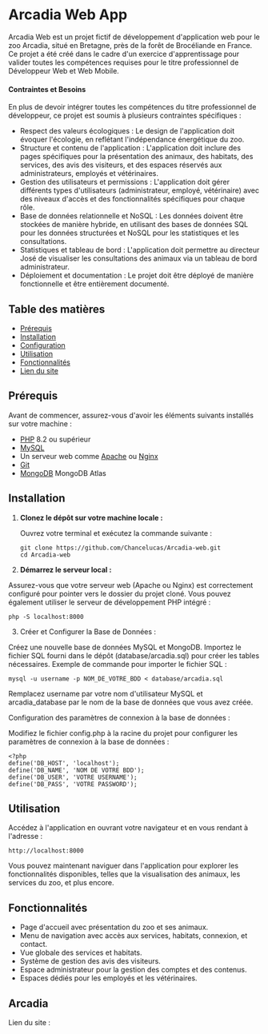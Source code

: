 # Arcadia Web App

Arcadia Web est un projet fictif de développement d'application web pour le zoo Arcadia, situé en Bretagne, près de la forêt de Brocéliande en France. Ce projet a été créé dans le cadre d'un exercice d'apprentissage pour valider toutes les compétences requises pour le titre professionnel de Développeur Web et Web Mobile.

#### Contraintes et Besoins
En plus de devoir intégrer toutes les compétences du titre professionnel de développeur, ce projet est soumis à plusieurs contraintes spécifiques :

- Respect des valeurs écologiques : Le design de l'application doit évoquer l'écologie, en reflétant l'indépendance énergétique du zoo.
- Structure et contenu de l'application : L'application doit inclure des pages spécifiques pour la présentation des animaux, des habitats, des services, des avis des visiteurs, et des espaces réservés aux administrateurs, employés et vétérinaires.
- Gestion des utilisateurs et permissions : L'application doit gérer différents types d'utilisateurs (administrateur, employé, vétérinaire) avec des niveaux d'accès et des fonctionnalités spécifiques pour chaque rôle.
- Base de données relationnelle et NoSQL : Les données doivent être stockées de manière hybride, en utilisant des bases de données SQL pour les données structurées et NoSQL pour les statistiques et les consultations.
- Statistiques et tableau de bord : L'application doit permettre au directeur José de visualiser les consultations des animaux via un tableau de bord administrateur.
- Déploiement et documentation : Le projet doit être déployé de manière fonctionnelle et être entièrement documenté.


## Table des matières

- [Prérequis](#prérequis)
- [Installation](#installation)
- [Configuration](#configuration)
- [Utilisation](#utilisation)
- [Fonctionnalités](#fonctionnalités)
- [Lien du site](#Arcadia)

## Prérequis

Avant de commencer, assurez-vous d'avoir les éléments suivants installés sur votre machine :

- [PHP](https://www.php.net/downloads) 8.2 ou supérieur
- [MySQL](https://dev.mysql.com/downloads/) 
- Un serveur web comme [Apache](https://httpd.apache.org/download.cgi) ou [Nginx](https://nginx.org/en/download.html)
- [Git](https://git-scm.com/downloads)
- [MongoDB](https://www.mongodb.com/products/platform/atlas-database) MongoDB Atlas

## Installation

1. **Clonez le dépôt sur votre machine locale :**

   Ouvrez votre terminal et exécutez la commande suivante :

   ```
   git clone https://github.com/Chancelucas/Arcadia-web.git
   cd Arcadia-web
   ```
   
2. **Démarrez le serveur local :**

Assurez-vous que votre serveur web (Apache ou Nginx) est correctement configuré pour pointer vers le dossier du projet cloné. Vous pouvez également utiliser le serveur de développement PHP intégré :

```php -S localhost:8000```

3. Créer et Configurer la Base de Données :

Créez une nouvelle base de données MySQL et MongoDB.
Importez le fichier SQL fourni dans le dépôt (database/arcadia.sql) pour créer les tables nécessaires.
Exemple de commande pour importer le fichier SQL :

```
mysql -u username -p NOM_DE_VOTRE_BDD < database/arcadia.sql
```

Remplacez username par votre nom d'utilisateur MySQL et arcadia_database par le nom de la base de données que vous avez créée.

Configuration des paramètres de connexion à la base de données :

Modifiez le fichier config.php à la racine du projet pour configurer les paramètres de connexion à la base de données :

```
<?php
define('DB_HOST', 'localhost');
define('DB_NAME', 'NOM DE VOTRE BDD');
define('DB_USER', 'VOTRE USERNAME');
define('DB_PASS', 'VOTRE PASSWORD');
```

## Utilisation

Accédez à l'application en ouvrant votre navigateur et en vous rendant à l'adresse :

```http://localhost:8000```

Vous pouvez maintenant naviguer dans l'application pour explorer les fonctionnalités disponibles, telles que la visualisation des animaux, les services du zoo, et plus encore.

## Fonctionnalités

- Page d'accueil avec présentation du zoo et ses animaux.
- Menu de navigation avec accès aux services, habitats, connexion, et contact.
- Vue globale des services et habitats.
- Système de gestion des avis des visiteurs.
- Espace administrateur pour la gestion des comptes et des contenus.
- Espaces dédiés pour les employés et les vétérinaires.

## Arcadia

Lien du site : 
